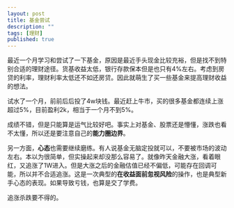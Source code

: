 ```yaml
---
layout: post
title: 基金尝试
description: ""
tags: [理财]
published: true
---
```


最近一个月学习和尝试了一下基金，原因是最近手头现金比较充裕，但是找不到特别合适的理财途径。货基收益太低，银行存款保本但是也只有4%左右。考虑到房贷的利率，理财利率太低还不如还房贷。因此就萌生了买一些基金来提高理财收益的想法。

试水了一个月，前前后后投了4w块钱。最近赶上牛市，买的很多基金都连续上涨超过5%，目前盈利2k，相当于一个月不到5%。

成绩不错，但是只能算是运气比较好吧。事实上对基金、股票还是懵懂，涨跌也看不太懂，所以还是要注意自己的**能力圈边界**。

另一方面，**心态**也需要继续磨练。有人说基金无脑定投就可以，不要被市场的波动左右。本以为很简单，但实操起来却没那么容易了。就像昨天金融大涨，看着眼红，又追涨了1W进入。但是大涨之后的金融估值已经不偏低，可能存在回调可能，所以并不合适追涨。这是一次典型的**在收益面前忽视风险**的操作，也是典型新手心态的表现。如果导致亏钱，也算是交了学费。

追涨杀跌要不得的。






